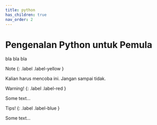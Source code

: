 ```yaml
---
title: python
has_children: true
nav_order: 2
---
```


# Pengenalan Python untuk Pemula

bla bla bla

Note
{: .label .label-yellow }
<div class="custom-note" markdown="1">
Kalian harus mencoba ini. Jangan sampai tidak.
</div>

Warning!
{: .label .label-red }
<div class="custom-warning" markdown="1">
Some text...
</div>

Tips!
{: .label .label-blue }
<div class="custom-tips" markdown="1">
Some text...
</div>
